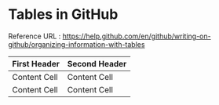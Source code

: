 # Tables in GitHub 

 Reference URL : https://help.github.com/en/github/writing-on-github/organizing-information-with-tables

| First Header  | Second Header |
| ------------- | ------------- |
| Content Cell  | Content Cell  |
| Content Cell  | Content Cell  |



